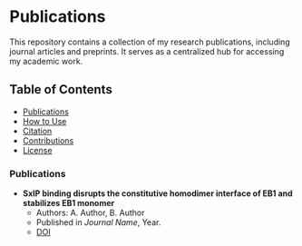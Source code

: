 # Publications
This repository contains a collection of my research publications, including journal articles and preprints. It serves as a centralized hub for accessing my academic work.

## Table of Contents  
- [Publications](#publications)  
- [How to Use](#how-to-use)  
- [Citation](#citation)  
- [Contributions](#contributions)  
- [License](#license)  

### Publications
- **SxIP binding disrupts the constitutive homodimer interface of EB1 and stabilizes EB1 monomer**  
  - Authors: A. Author, B. Author  
  - Published in *Journal Name*, Year.  
  - [DOI]((https://doi.org/10.1016/j.bpj.2021.03.004))  
